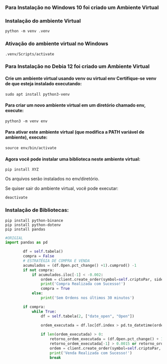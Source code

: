 ### Para Instalação no Windows 10 foi criado um Ambiente Virtual

### Instalação do ambiente Virtual

```shell
python -m venv .venv
```

### Ativação do ambiente virtual no Windows

```shell
.venv/Scripts/activate
```

### Para Instalação no Debia 12 foi criado um Ambiente Virtual
#### Crie um ambiente virtual usando venv ou virtual env Certifique-se venv de que esteja instalado executando:
```shell
sudo apt install python3-venv
```
#### Para criar um novo ambiente virtual em um **diretório chamado env**, execute:
```shell
python3 -m venv env
```
#### Para ativar este ambiente virtual (que modifica a PATH variável de ambiente), execute:
```shell
source env/bin/activate
```
#### Agora você pode instalar uma biblioteca neste ambiente virtual:
```shell
pip install XYZ
```
Os arquivos serão instalados no env/diretório.

Se quiser sair do ambiente virtual, você pode executar:
```shell
deactivate
```

### Instalação de Bibliotecas:
```shell
pip install python-binance
pip install python-dotenv
pip install pandas

```

```py
#ORIGIAL
import pandas as pd

        df = self.tabela()
        compra = False
        # ESTRATÉGIA DE COMPRA E VENDA
        acumulados = (df.Open.pct_change() +1).cumprod() -1
        if not compra:
            if acumulados.iloc[-1] < -0.002:
                ordem = client.create_order(symbol=self.criptoPar, side='SIDE_BUY', type='ORDER_TYPE_MARKET', quantity=0.0001)
                print('Compra Realizada com Sucesso!')
                compra = True
            else:
                print('Sem Ordens nos últimos 30 minutos')

        if compra:
            while True:
                df = self.tabela(2, ["date_open", "Open"])

                ordem_executada = df.loc[df.index > pd.to_datetime(ordem['transactTime'], unit='ms')]
 
                if len(ordem_executada) > 0:
                    retorno_ordem_executada = (df.Open.pct_change() + 1).cumprod() -1
                    retorno_ordem_executada[-1] > 0.0015 or retorno_ordem_executada[-1] < -0.0015
                    ordem = client.create_order(symbol=self.criptoPar, side='SIDE_SELL', type='ORDER_TYPE_MARKET', quantity=0.0001)
                    print('Venda Realizada com Sucesso!')
                    break
```